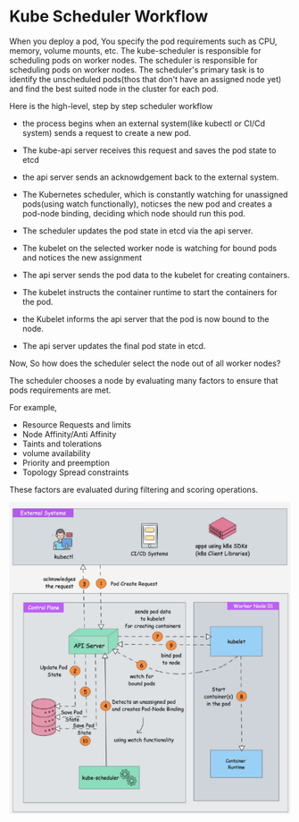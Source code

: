 # Kube Scheduler Workflow

When you deploy a pod, You specify the pod requirements such as CPU, memory, volume mounts, etc.
The kube-scheduler is responsible for scheduling pods on worker nodes.
The scheduler is responsible for scheduling pods on worker nodes.
The scheduler's primary task is to identify the unscheduled pods(thos that don't have an assigned node yet) and find the best suited node in the cluster for each pod.

Here is the high-level, step by step scheduler workflow
- the process begins when an external system(like kubectl or CI/Cd system) sends a request to create a new pod.
- The kube-api server receives this request and saves the pod state to etcd
- the api server sends an acknowdgement back to the external system.

- The Kubernetes scheduler, which is constantly watching for unassigned pods(using watch functionally), noticses the new pod and creates a pod-node binding, deciding which node should run this pod.

- The scheduler updates the pod state in etcd via the api server.

- The kubelet on the selected worker node is watching for bound pods and notices the new assignment

- The api server sends the pod data to the kubelet for creating containers.

- The kubelet instructs the container runtime to start the containers for the pod.

- the Kubelet informs the api server that the pod is now bound to the node.

- The api server updates the final pod state in etcd.

Now, So how does the scheduler select the node out of all worker nodes?

The scheduler chooses a node by evaluating many factors to ensure that pods requirements are met.

For example,
- Resource Requests and limits
- Node Affinity/Anti Affinity
- Taints and tolerations
- volume availability
- Priority and preemption
- Topology Spread constraints

These factors are evaluated during filtering and scoring operations.

![kube-scheduler](img/workflow.png)